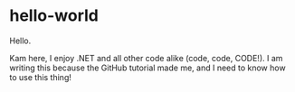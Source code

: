 # hello-world

Hello.

Kam here, I enjoy .NET and all other code alike (code, code, CODE!).
I am writing this because the GitHub tutorial made me, and I need to know how to use this thing!
